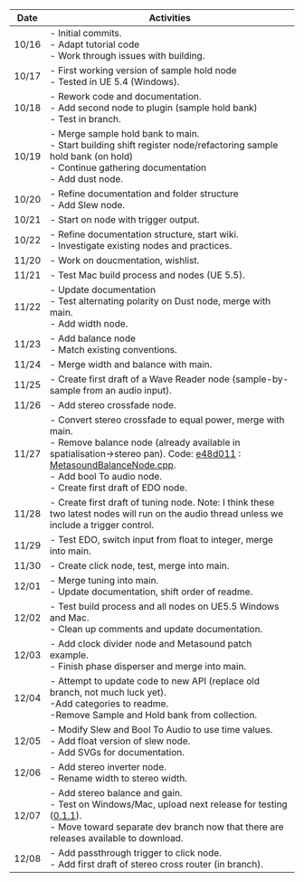 | Date   | Activities                                                          |
|--------|---------------------------------------------------------------------|
| 10/16  | - Initial commits.<br>- Adapt tutorial code<br>- Work through issues with building. |
| 10/17  | - First working version of sample hold node<br>- Tested in UE 5.4 (Windows). |
| 10/18  | - Rework code and documentation.<br>- Add second node to plugin (sample hold bank)<br>- Test in branch. |
| 10/19  | - Merge sample hold bank to main.<br>- Start building shift register node/refactoring sample hold bank (on hold)<br>- Continue gathering documentation<br>- Add dust node. |
| 10/20  | - Refine documentation and folder structure<br>- Add Slew node. | 
| 10/21  | - Start on node with trigger output. |
| 10/22  | - Refine documentation structure, start wiki. <br>- Investigate existing nodes and practices. | 
| 11/20  | - Work on doucmentation, wishlist. | 
| 11/21  | - Test Mac build process and nodes (UE 5.5). |
| 11/22  | - Update documentation<br>- Test alternating polarity on Dust node, merge with main.<br>- Add width node. |
| 11/23  | - Add balance node<br>- Match existing conventions. |
| 11/24  | - Merge width and balance with main. |
| 11/25  | - Create first draft of a Wave Reader node (sample-by-sample from an audio input). |
| 11/26  | - Add stereo crossfade node. |
| 11/27  | - Convert stereo crossfade to equal power, merge with main.<br>- Remove balance node (already available in spatialisation->stereo pan). Code: [e48d011](https://github.com/matthewscharles/metasound-plugins/commit/e48d011755f95b5e6f1e72648e1d3b9dfbc4392d) : [MetasoundBalanceNode.cpp](https://github.com/matthewscharles/metasound-plugins/blob/e48d011755f95b5e6f1e72648e1d3b9dfbc4392d/Source/MetasoundBranches/Private/MetasoundBalanceNode.cpp).<br>- Add bool To audio node.<br>- Create first draft of EDO node.|
| 11/28  | - Create first draft of tuning node.  Note: I think these two latest nodes will run on the audio thread unless we include a trigger control.  |
| 11/29  | - Test EDO, switch input from float to integer, merge into main.  |
| 11/30  | - Create click node, test, merge into main.  |
| 12/01  | - Merge tuning into main.<br>- Update documentation, shift order of readme.  |
| 12/02  | - Test build process and all nodes on UE5.5 Windows and Mac.<br>- Clean up comments and update documentation.  |
| 12/03  | - Add clock divider node and Metasound patch example.<br>- Finish phase disperser and merge into main.  |
| 12/04  | - Attempt to update code to new API (replace old branch, not much luck yet).<br>-Add categories to readme.<br>-Remove Sample and Hold bank from collection.  |
| 12/05  | - Modify Slew and Bool To Audio to use time values.<br>- Add float version of slew node.<br>- Add SVGs for documentation.  |
| 12/06  | - Add stereo inverter node.<br>- Rename width to stereo width.  |
| 12/07  | - Add stereo balance and gain.<br>- Test on Windows/Mac, upload next release for testing ([0.1.1](https://github.com/matthewscharles/metasound-plugins/releases/tag/v0.1.1-alpha)).<br>- Move toward separate dev branch now that there are releases available to download. |
| 12/08  | - Add passthrough trigger to click node.<br>- Add first draft of stereo cross router (in branch). |